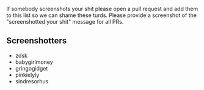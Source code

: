 If somebody screenshots your shit please open a pull request and add them to this list so we can shame these turds. Please provide a screenshot of the "screenshotted your shit" message for all PRs.

## Screenshotters

- zdsk
- babygirlmoney
- gringogidget
- pinkielyly
- sindresorhus

